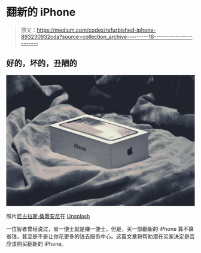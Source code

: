 # 翻新的 iPhone

> 原文：<https://medium.com/codex/refurbished-iphone-893230932cda?source=collection_archive---------16----------------------->

## 好的，坏的，丑陋的

![](img/bfc94866bb2e75d607c81672d838b544.png)

照片[尼古拉斯·桑蒂安尼](https://unsplash.com/@nsantoianni)在 [Unsplash](https://unsplash.com/photos/io0hJ3Bnc34)

一位智者曾经说过，省一便士就是赚一便士。但是，买一部翻新的 iPhone 算不算省钱，甚至是不是让你花更多的钱去服务中心。这篇文章将帮助潜在买家决定是否应该购买翻新的 iPhone。